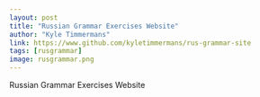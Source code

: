 ```yaml
---
layout: post
title: "Russian Grammar Exercises Website"
author: "Kyle Timmermans"
link: https://www.github.com/kyletimmermans/rus-grammar-site
tags: [rusgrammar]
image: rusgrammar.png
---
```


Russian Grammar Exercises Website
